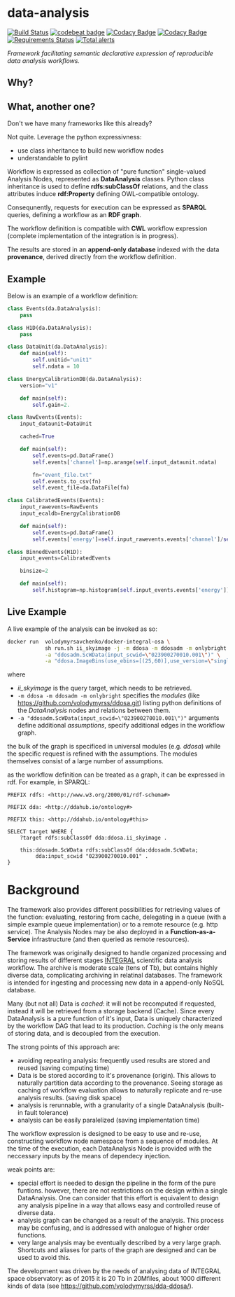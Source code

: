 data-analysis
=============
[![Build Status](https://travis-ci.org/volodymyrss/data-analysis.svg?branch=master)](https://travis-ci.org/volodymyrss/data-analysis)
[![codebeat badge](https://codebeat.co/badges/be1fafc7-ebdc-4fdd-8f60-18b1630c85bc)](https://codebeat.co/projects/github-com-volodymyrss-data-analysis-master)
[![Codacy Badge](https://api.codacy.com/project/badge/Grade/a84b843c73fd4395b72ac00c8738a46c)](https://www.codacy.com/app/vladimir.savchenko/data-analysis?utm_source=github.com&amp;utm_medium=referral&amp;utm_content=volodymyrss/data-analysis&amp;utm_campaign=Badge_Grade)
[![Codacy Badge](https://api.codacy.com/project/badge/Coverage/a84b843c73fd4395b72ac00c8738a46c)](https://www.codacy.com/app/vladimir.savchenko/data-analysis?utm_source=github.com&utm_medium=referral&utm_content=volodymyrss/data-analysis&utm_campaign=Badge_Coverage)
[![Requirements Status](https://requires.io/github/volodymyrss/data-analysis/requirements.svg?branch=master)](https://requires.io/github/volodymyrss/data-analysis/requirements/?branch=master)
[![Total alerts](https://img.shields.io/lgtm/alerts/g/volodymyrss/data-analysis.svg?logo=lgtm&logoWidth=18)](https://lgtm.com/projects/g/volodymyrss/data-analysis/alerts/)

*Framework facilitating semantic declarative expression of reproducible data analysis
workflows.*

## Why?

## What, another one?

Don't we have many frameworks like this already?

Not quite. Leverage the python expressivness:

* use class inheritance to build new workflow nodes
* understandable to pylint


Workflow is expressed as collection of "pure function" single-valued Analysis Nodes, represented as __DataAnalysis__ classes.
Python class inheritance is used to define __rdfs:subClassOf__ relations, and the class attributes induce __rdf:Property__ defining OWL-compatible ontology.

Consequnently, requests for execution can be expressed as __SPARQL__ queries, defining a workflow as an __RDF graph__. 

The workflow definition is compatible with __CWL__ workflow expression (complete implementation of the integration is in progress). 

The results are stored in an __append-only database__ indexed with the data __provenance__, derived directly from the workflow definition.

## Example

Below is an example of a workflow definition:

```python
class Events(da.DataAnalysis):
    pass

class H1D(da.DataAnalysis):
    pass

class DataUnit(da.DataAnalysis):
    def main(self):
        self.unitid="unit1"
        self.ndata = 10

class EnergyCalibrationDB(da.DataAnalysis):
    version="v1"

    def main(self):
        self.gain=2.

class RawEvents(Events):
    input_dataunit=DataUnit

    cached=True

    def main(self):
        self.events=pd.DataFrame()
        self.events['channel']=np.arange(self.input_dataunit.ndata)

        fn="event_file.txt"
        self.events.to_csv(fn)
        self.event_file=da.DataFile(fn)

class CalibratedEvents(Events):
    input_rawevents=RawEvents
    input_ecaldb=EnergyCalibrationDB

    def main(self):
        self.events=pd.DataFrame()
        self.events['energy']=self.input_rawevents.events['channel']/self.input_ecaldb.gain

class BinnedEvents(H1D):
    input_events=CalibratedEvents

    binsize=2

    def main(self):
        self.histogram=np.histogram(self.input_events.events['energy'])
```

## Live Example

A live example of the analysis can be invoked as so:

```bash
docker run  volodymyrsavchenko/docker-integral-osa \
            sh run.sh ii_skyimage -j -m ddosa -m ddosadm -m onlybright \
            -a "ddosadm.ScWData(input_scwid=\"023900270010.001\")" \
            -a "ddosa.ImageBins(use_ebins=[(25,60)],use_version=\"single2560\")"
```

where 

* _ii_skyimage_ is the query target, which needs to be retrieved.
* `-m ddosa -m ddosadm -m onlybright` specifies the _modules_ (like https://github.com/volodymyrss/ddosa.git) listing python definitions of the _DataAnalysis_ nodes and relations between them.
* `-a "ddosadm.ScWData(input_scwid=\"023900270010.001\")"` arguments define additional _assumptions_, specify additional edges in the workflow graph.

the bulk of the graph is specificed in universal modules (e.g. _ddosa_) while the specific request is refined with the assumptions. The modules themselves consist of a large number of assumptions.

as the workflow definition can be treated as a graph, it can be expressed in rdf. For example, in SPARQL:

```sparql
PREFIX rdfs: <http://www.w3.org/2000/01/rdf-schema#>

PREFIX dda: <http://ddahub.io/ontology#>

PREFIX this: <http://ddahub.io/ontology#this>

SELECT target WHERE {
    ?target rdfs:subClassOf dda:ddosa.ii_skyimage .
    
    this:ddosadm.ScWData rdfs:subClassOf dda:ddosadm.ScWData;
         dda:input_scwid "023900270010.001" .
}
```


# Background

The framework also provides different possibilities for retrieving values of the function: evaluating, restoring from cache, delegating in a queue (with a simple example queue implementation) or to a remote resource (e.g. http service).
The Analysis Nodes may be also deployed in a __Function-as-a-Service__ infrastructure (and then queried as remote resources).

The framework was originally designed to handle organized processing and
storing results of different stages [INTEGRAL](http://sci.esa.int/integral/) scientific data analysis workflow. The archive is moderate scale (tens of Tb), but contains highly diverse data, complicating archiving in relatinal databases.
The framework is intended for ingesting and processing new data in a append-only NoSQL database.

Many (but not all) Data is *cached*: it will not be recomputed if
requested, instead it will be retrieved from a storage backend
(Cache). Since every DataAnalysis is a pure function of it's input,
Data is uniquely characterized by the workflow DAG that lead to its
production. *Caching* is the only means of storing data, and is decoupled from the execution.

The strong points of this approach are:

* avoiding repeating analysis: frequently used results are stored and reused (saving computing time)
* Data is be stored according to it's provenance (origin). This allows to naturally partition data according to the provenance. Seeing storage as caching of workflow evaluation allows to naturally replicate and re-use analysis results. (saving disk space)
* analysis is rerunnable, with a granularity of a single DataAnalysis (built-in fault tolerance)
* analysis can be easily paralelized (saving implementation time)

The workflow expression is designed to be easy to use and re-use, constructing workflow node namespace from a sequence of modules. 
At the time of the execution, each DataAnalysis Node is provided with the neccessary inputs by the means of dependecy injection.

weak points are:

* special effort is needed to design the pipeline in the form of the pure funtions. however, there are not restrictions on the design within a single DataAnalysis. One can consider that this effort is equivalent to design any analysis pipeline in a way that allows easy and controlled reuse of diverse data.
* analysis graph can be changed as a result of the analysis. This process may be confusing, and is addressed with analogue of higher order functions. 
* very large analysis may be eventually described by a very large graph. Shortcuts and aliases for parts of the graph are designed and can be used to avoid this.

The development was driven by the needs of analysing data of INTEGRAL space observatory: as of 2015 it is 20 Tb in 20Mfiles, about 1000 different kinds of data (see https://github.com/volodymyrss/dda-ddosa/).


